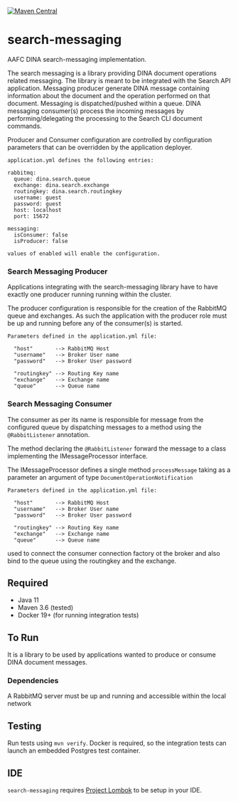 [![Maven Central](https://img.shields.io/maven-central/v/io.github.aafc-bicoe/search-messaging.svg?label=Maven%20Central)](https://search.maven.org/search?q=g:%22io.github.aafc-bicoe%22%20AND%20a:%22search-messaging%22)

# search-messaging

AAFC DINA search-messaging implementation.

The search messaging is a library providing DINA document operations related messaging. The library is meant to be integrated with the Search API application. Messaging producer generate DINA message containing information about the document and the operation performed on that document. Messaging is dispatched/pushed within a queue. DINA messaging consumer(s) process the incoming messages by performing/delegating the processing to the Search CLI document commands. 

Producer and Consumer configuration are controlled by configuration parameters that can be overridden by the application deployer.

```
application.yml defines the following entries:

rabbitmq:
  queue: dina.search.queue
  exchange: dina.search.exchange
  routingkey: dina.search.routingkey
  username: guest
  password: guest
  host: localhost
  port: 15672

messaging:
  isConsumer: false
  isProducer: false

values of enabled will enable the configuration.
```

### Search Messaging Producer

Applications integrating with the search-messaging library have to have exactly one producer running running within the cluster.

The producer configuration is responsible for the creation of the RabbitMQ queue and exchanges. As such the application with the producer role must be up and running before any of the consumer(s) is started.

```
Parameters defined in the application.yml file:

  "host"       --> RabbitMQ Host
  "username"   --> Broker User name
  "password"   --> Broker User password

  "routingkey" --> Routing Key name
  "exchange"   --> Exchange name
  "queue"      --> Queue name
```

### Search Messaging Consumer

The consumer as per its name is responsible for message from the configured queue by 
dispatching messages to a method using the `@RabbitListener` annotation.

The method declaring the `@RabbitListener` forward the message to a class implementing the IMessageProcessor interface.

The IMessageProcessor defines a single method `processMessage` taking as a parameter an argument of type `DocumentOperationNotification`

```
Parameters defined in the application.yml file:

  "host"       --> RabbitMQ Host
  "username"   --> Broker User name
  "password"   --> Broker User password

  "routingkey" --> Routing Key name
  "exchange"   --> Exchange name
  "queue"      --> Queue name
```

used to connect the consumer connection factory ot the broker and also
bind to the queue using the routingkey and the exchange.

## Required

* Java 11
* Maven 3.6 (tested)
* Docker 19+ (for running integration tests)

## To Run

It is a library to be used by applications wanted to produce or consume DINA document messages.

### Dependencies

A RabbitMQ server must be up and running and accessible within the local network 


## Testing
Run tests using `mvn verify`. Docker is required, so the integration tests can launch an embedded Postgres test container.

## IDE

`search-messaging` requires [Project Lombok](https://projectlombok.org/) to be setup in your IDE.

